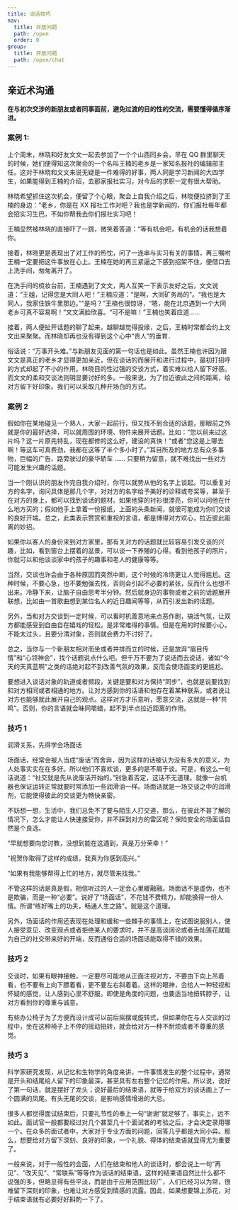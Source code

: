 ```yaml
---
title: 谈话技巧
nav:
  title: 开放问题
  path: /open
  order: 0
group:
  title: 开放问题
  path: /open/chat
---
```


## 亲近术沟通

**在与初次交涉的新朋友或者同事面前，避免过渡的目的性的交流，需要懂得循序渐进。**

### 案例 1:

上个周末，林晓和好友文文一起去参加了一个个山西同乡会，早在 QQ 群里聊天的时候，她们便得知这次聚会的一个名叫王楠的老乡是一家知名报社的编辑部主任。这对于林晓和文文来说无疑是一件难得的好事，两人同是学习新闻的大四学生，如果能得到王楠的介绍，去那家报社实习，对今后的求职一定有很大帮助。

林晓希望抓住这次机会，便留了个心眼，聚会上自我介绍之后，林晓便拉挤到了王楠的身边：“老乡，你是在 XX 报社工作对吧？我也是学新闻的，你们报社每年都会招实习生巴，不如你帮我去你们报社实习吧！

王楠显然被林晓的直接吓了一跳，微笑着答道：“等有机会吧，有机会的话我想着你。

接着，林晓更是表现出了对工作的热忱，问了一连串与实习有关的事情，再三嘱咐王楠一定要把这件事放在心上。王楠在她的再三紧逼之下感到招架不住，便借口去上洗手间，匆匆离开了。

在洗手间的梳妆台前，王楠遇到了文文，两人互笑一下表示友好之后，文文说道：“王姐，记得您是大同人吧！”王楠应道：“是啊，大同矿务局的”。“我也是大同人，我家住铁牛里那边。”“是吗？”王楠也很惊讶，“嗯，能在北京遇到一个大同老乡可真不容易啊！”文文满脸欣喜。“可不是嘛！”王楠也笑着应道……

接着，两人便扯开话题的聊了起来，越聊越觉得投缘，之后，王楠时常都会约上文文出来聚聚。而林晓却再也没有得到这个心中“贵人”的垂育．

俗话说：“万事开头难。”与新朋友见面的第一句话也是如此。虽然王楠也许因为跟文文是真正的老乡才显得更加亲近，但在谈话的而展开和进行过程中，最初打招呼的方式却起了不小的作用。林晓目的性过强的交谈方式，着实难以给人留下好感。而文文的柔和交谈法则明显要讨好的多。一般来说，为了拉近彼此之间的距离，给对方留下好印象。我们可以采取几种开场白的方式。

### 案例 2

假如你在某地碰见一个熟人，大家一起前行，但又找不到合适的话题，那眼前之外就是你的最好选择，可以就周围的环境、物件来展开话题。比如：“您以前来过这片吗？这一片原先特乱，现在都修的这么好，建设的真快！”或者“您这是上哪去啊！等这车可真费劲，我都在这等了半个多小时了。”耳目所及的地方总有众多事物，巨幅的广告、路旁驶过的豪华轿车 …… 只要稍为留意，就不难找出一些对方可能发生兴趣的话题。

当一个刚认识的朋友作完自我介绍时，你可以就势从他的名字上谈起。可以重复对方的名字，询问具体是那几个字，对对方的名字给予美好的诊释或夸奖等，甚至于在对方的身上，都可以找到谈话的题材。如果他穿的衬衫很漂亮，你可以问他在什么地方买的；假如他手上拿着一份报纸，上面的头条新闻，就很可能成为你们交谈的良好开端。总之，此类表示赞赏和重视的言语，都是博得对方欢心，拉近彼此距离的妙招。

如果你以客人的身份来到对方家里，那有关对方的话题就比较容易引发交谈的兴趣，比如，看到窗台上摆着的盆景，可以谈一下养殖的心得。看到他孩子的照片，你就可以和他谈谈家中的孩子的趣事和老人的健康等等。

当然，交谈也许会由于各种原因而突然中断，这个时候的冷场更让人觉得尴尬。这种时候，不要心急，也不要勉强去找，否则会引起不必要的紧张，反而什么也想不出来。冷静下来，让脑子自由思考半分钟。然后就身边的事物或者之前的话题展开联想，比如由一首歌曲想到某位名人的近日趣闻等等，从而引发出新的话题。

另外，当和对方交谈到一定时候，可以看时机善意地来点恶作剧，搞活气氛，让双方都能感受到自由自在嬉戏的轻松，是非常难得的事情。但是在用的时候要小心，不能太过头，且要分清对象，否则就会费力不讨好了。

总之，当你与一个新朋友相对而坐或者并排而立的时候，还是放弃“眉目传情”和“心领神会”，找个话题说点什么吧。但千万不要为了说话而去说话，诸如“今天的天真蓝啊”之类的话绝对起不到改善气氛的效果，反而会使场面变的更尴尬。

要想进入谈话对象的轨道或者频段，关键是要和对方保持“同步”，也就是说要找到和对方相同或者相通的地方。让对方感到你的话语和他存在着某种联系，或者说让对方也能够就此展开自己的观点。这样对方才乐意听，愿意交流，这就是一种“共鸣”。否则，你的言语就会昧同嚼蜡，起不到半点拉近距离的作用。

### 技巧 1

润滑关系，先得学会场面话

场面话，经常会被人当成“废话”而舍弃，因为这样的话被认为没有多大的意义，为人处事实实在在多好。所以他们不喜欢谈，更多的是不屑于谈。可是，有这么一句话说道：“社交就是先从说废话开始的。”别急着否定，这话不无道理。就像一台机器也保证运转正常就要时常添加一些润滑油一样。场面话就是一场交谈之中的润滑剂，它能使得彼此的交谈更为畅快亲密。

不妨想一想，生活中，我们总免不了要与陌生人打交道，那么，在彼此不甚了解的情况下，怎么才能让人快速接受你，并不踩到对方的雷区呢？保险安全的场面话自然是个良选。

“早就想要向您讨教，没想到能在这遇到，真是万分荣幸！"

“祝贺你取得了这样的成绩，我真为你感到高兴。”

“如果有我能够帮得上忙的地方，就尽管来找我。”

不管这样的话是真是假，相信听过的人一定会心里暖融融。场面话不是虚伪，也不是欺骗，而是一种“必要”。说好了“场面话”，不花钱不费精力，却能换得一份人情。所谓“练好嘴上的功夫，畅通人生之路”。就是这个道理。

另外，场面话的作用还表现在处理和缓和一些棘手的事情上，在试图说服别人，使人接受意见、改变观点或者拒绝某人的要求时，并不是高谈阔论或者舌灿莲花就能为自己的社交带来好的开端，反而通俗合适的场面话能取得不错的效果。

### 技巧 2

交谈时，如果有眼神接触，一定要尽可能地从正面注视对方，不要由下向上吊着看，也不要有上向下膘着看，更不要左右斜着着。这样的眼神，会给人一种轻视和怀疑的感觉，让人感到心里不舒服。即使是角度的问题，也要适当地扭转脖子，让对方看到你的尊重与诚意。

有些办公椅子为了方便而设计成可以前后摇摆或旋转式，但如果你在与人交谈的过程中，坐在这种椅子上不停的摇动扭转，就会给对方一种不耐烦或者不尊重的感觉。

### 技巧 3

科学家研究发现，从记忆和生物学的角度来讲，一件事情发生的整个过程中，通常是开头和结尾给人留下的印象最深，甚至具有左右整个记忆的作用。所以说，说好了第一句话，就是摆好了龙头；说好最后的结束语，就等于给双方的谈话画上了一个圆满的凤尾。有头无尾的交谈，是影响感情增进的大忌。

很多人都觉得面试结束后，只要礼节性的奉上一句“谢谢”就足够了，事实上，远不如此。面试官一般都要经过对几个甚至几十个面试者的考验之后，才会决定录用哪一个。在众多的面试者中，大家对于专业方面的问题，回答几乎都是大同小异。那么，想要给对方留下深刻、良好的印象，一个礼貌、得体的结束语就显得尤为重要了。

一般来说，对于一般性的会面，人们在结束和他人的谈话时，都会说上一句“再见”、“改天见”、“常联系”等等作为谈话的结束语，这样的结束语自然比什么都不说强的多，但略显得有些平淡，而是由于应用范围比较广，人们已经习以为常，很难留下深刻的印象，也难让对方感受到情感的流露。因此，如果想要锦上添花，对于结束语就有必要好好斟酌一下了。
